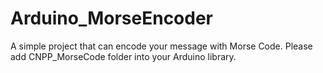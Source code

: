 # Arduino_MorseEncoder
A simple project that can encode your message with Morse Code. 
Please add CNPP_MorseCode folder into your Arduino library.
